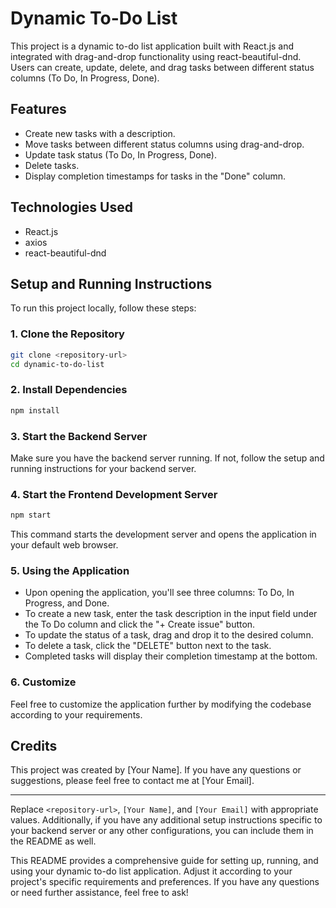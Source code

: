 # Dynamic To-Do List

This project is a dynamic to-do list application built with React.js and integrated with drag-and-drop functionality using react-beautiful-dnd. Users can create, update, delete, and drag tasks between different status columns (To Do, In Progress, Done).

## Features

- Create new tasks with a description.
- Move tasks between different status columns using drag-and-drop.
- Update task status (To Do, In Progress, Done).
- Delete tasks.
- Display completion timestamps for tasks in the "Done" column.

## Technologies Used

- React.js
- axios
- react-beautiful-dnd

## Setup and Running Instructions

To run this project locally, follow these steps:

### 1. Clone the Repository

```bash
git clone <repository-url>
cd dynamic-to-do-list
```

### 2. Install Dependencies

```bash
npm install
```

### 3. Start the Backend Server

Make sure you have the backend server running. If not, follow the setup and running instructions for your backend server.

### 4. Start the Frontend Development Server

```bash
npm start
```

This command starts the development server and opens the application in your default web browser.

### 5. Using the Application

- Upon opening the application, you'll see three columns: To Do, In Progress, and Done.
- To create a new task, enter the task description in the input field under the To Do column and click the "+ Create issue" button.
- To update the status of a task, drag and drop it to the desired column.
- To delete a task, click the "DELETE" button next to the task.
- Completed tasks will display their completion timestamp at the bottom.

### 6. Customize

Feel free to customize the application further by modifying the codebase according to your requirements.

## Credits

This project was created by [Your Name]. If you have any questions or suggestions, please feel free to contact me at [Your Email].

---

Replace `<repository-url>`, `[Your Name]`, and `[Your Email]` with appropriate values. Additionally, if you have any additional setup instructions specific to your backend server or any other configurations, you can include them in the README as well.

This README provides a comprehensive guide for setting up, running, and using your dynamic to-do list application. Adjust it according to your project's specific requirements and preferences. If you have any questions or need further assistance, feel free to ask!
